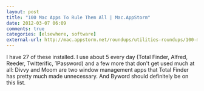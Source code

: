 ```yaml
---
layout: post  
title: "100 Mac Apps To Rule Them All | Mac.AppStorm"  
date: 2012-03-07 06:09  
comments: true  
categories: [elsewhere, software]
external-url: http://mac.appstorm.net/roundups/utilities-roundups/100-mac-apps-to-rule-them-all/  
---
```


I have 27 of these installed. I use about 5 every day (Total Finder, Alfred, Reeder, Twitterific, 1Password) and a few more that don't get used much at all: Divvy and Moom are two window management apps that Total Finder has pretty much made unnecessary. And Byword should definitely be on this list.
